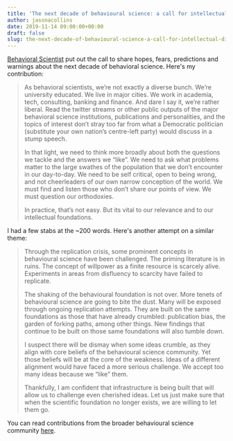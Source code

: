 ```yaml
---
title: 'The next decade of behavioural science: a call for intellectual diversity'
author: jasonacollins
date: 2019-11-14 09:00:00+00:00
draft: false
slug: the-next-decade-of-behavioural-science-a-call-for-intellectual-diversity
---
```


[Behavioral Scientist](https://behavioralscientist.org) put out the call to share hopes, fears, predictions and warnings about the next decade of behavioral science. Here's my contribution:

>As behavioral scientists, we’re not exactly a diverse bunch. We’re university educated. We live in major cities. We work in academia, tech, consulting, banking and finance. And dare I say it, we’re rather liberal. Read the twitter streams or other public outputs of the major behavioral science institutions, publications and personalities, and the topics of interest don’t stray too far from what a Democratic politician (substitute your own nation’s centre-left party) would discuss in a stump speech.
>
>In that light, we need to think more broadly about both the questions we tackle and the answers we “like”. We need to ask what problems matter to the large swathes of the population that we don’t encounter in our day-to-day. We need to be self critical, open to being wrong, and not cheerleaders of our own narrow conception of the world. We must find and listen those who don’t share our points of view. We must question our orthodoxies.
>
>In practice, that’s not easy. But its vital to our relevance and to our intellectual foundations.

I had a few stabs at the ~200 words. Here's another attempt on a similar theme:

>Through the replication crisis, some prominent concepts in behavioural science have been challenged. The priming literature is in ruins. The concept of willpower as a finite resource is scarcely alive. Experiments in areas from disfluency to scarcity have failed to replicate.
>
>The shaking of the behavioural foundation is not over. More tenets of behavioural science are going to bite the dust. Many will be exposed through ongoing replication attempts. They are built on the same foundations as those that have already crumbled: publication bias, the garden of forking paths, among other things. New findings that continue to be built on those same foundations will also tumble down.
>
>I suspect there will be dismay when some ideas crumble, as they align with core beliefs of the behavioural science community. Yet those beliefs will be at the core of the weakness. Ideas of a different alignment would have faced a more serious challenge. We accept too many ideas because we “like” them.
>
>Thankfully, I am confident that infrastructure is being built that will allow us to challenge even cherished ideas. Let us just make sure that when the scientific foundation no longer exists, we are willing to let them go.

You can read contributions from the broader behavioural science community [here](https://behavioralscientist.org/imagining-the-next-decade-future-of-behavioral-science/).